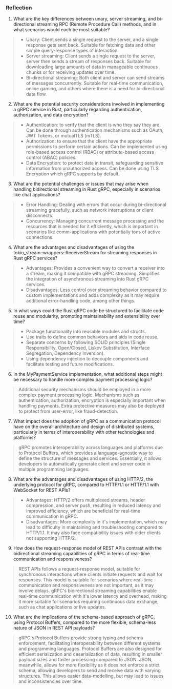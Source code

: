 ### Reflection
1. What are the key differences between unary, server streaming, and bi-directional streaming RPC (Remote Procedure Call) methods, and in what scenarios would each be most suitable?
> - Unary: Client sends a single request to the server, and a single response gets sent back. Suitable for fetching data and other simple query-response types of interaction.
> - Server streaming: Client sends a single request to the server, server then sends a stream of responses back. Suitable for downloading large amounts of data in manageable continuous chunks or for receiving updates over time.
> - Bi-directional streaming: Both client and server can send streams of messages concurrently. Suitable for real-time communication, online gaming, and others where there is a need for bi-directional data flow.
2. What are the potential security considerations involved in implementing a gRPC service in Rust, particularly regarding authentication, authorization, and data encryption?
> - Authentication: to verify that the client is who they say they are. Can be done through authentication mechanisms such as OAuth, JWT Tokens, or mutualTLS (mTLS).
> - Authorization: to ensure that the client have the appropriate permissions to perform certain actions. Can be implemented using role-based access control (RBAC) or attribute-based access control (ABAC) policies. 
> - Data Encryption: to protect data in transit, safeguarding sensitive information from unauthorized access. Can be done using TLS Encryption which gRPC supports by default.
3. What are the potential challenges or issues that may arise when handling bidirectional streaming in Rust gRPC, especially in scenarios like chat applications?
> - Error Handling: Dealing with errors that occur during bi-directional streaming gracefully, such as network interruptions or client disconnects.
> - Concurrency: Managing concurrent message processing and the resources that is needed for it efficiently, which is important in scenarios like comm-applications with potentially tons of active connections.
4. What are the advantages and disadvantages of using the tokio_stream::wrappers::ReceiverStream for streaming responses in Rust gRPC services?
> - Advantages: Provides a convenient way to convert a receiver into a stream, making it compatible with gRPC streaming. Simplifies the integration of asynchronous streaming into Rust gRPC services.
> - Disadvantages: Less control over streaming behavior compared to custom implementations and adds complexity as it may require additional error-handling code, among other things.
5. In what ways could the Rust gRPC code be structured to facilitate code reuse and modularity, promoting maintainability and extensibility over time?
> - Package functionality into reusable modules and structs.
> - Use traits to define common behaviors and aids in code reuse.
> - Separate concerns by following SOLID principles (Single Responsibility, Open/Closed, Liskov Substitution, Interface Segregation, Dependency Inversion).
> - Using dependency injection to decouple components and facilitate testing and future modifications.
6. In the MyPaymentService implementation, what additional steps might be necessary to handle more complex payment processing logic?
> Additional security mechanisms should be employed in a more complex payment processing logic. Mechanisms such as authentication, authorization, encryption is especially important when handling payments. Extra protective measures may also be deployed to protect from user-error, like fraud-detection.
7. What impact does the adoption of gRPC as a communication protocol have on the overall architecture and design of distributed systems, particularly in terms of interoperability with other technologies and platforms?
>  gRPC promotes interoperability across languages and platforms due to Protocol Buffers, which provides a language-agnostic way to define the structure of messages and services. Essentially, it allows developers to automatically generate client and server code in multiple programming languages.
8. What are the advantages and disadvantages of using HTTP/2, the underlying protocol for gRPC, compared to HTTP/1.1 or HTTP/1.1 with WebSocket for REST APIs?
> - Advantages: HTTP/2 offers multiplexed streams, header compression, and server push, resulting in reduced latency and improved efficiency, which are beneficial for real-time communication in gRPC.
> - Disadvantages: More complexity in it's implementation, which may lead to difficulty in maintaining and troubleshooting compared to HTTP/1.1. It may also face compatibility issues with older clients not supporting HTTP/2.
9. How does the request-response model of REST APIs contrast with the bidirectional streaming capabilities of gRPC in terms of real-time communication and responsiveness?
> REST APIs follows a request-response model, suitable for synchronous interactions where clients initiate requests and wait for responses. This model is suitable for scenarios where real-time communication and responsiveness are not important, as it may involve delays. gRPC's bidirectional streaming capabilities enable real-time communication with it's lower latency and overhead, making it more suitable for scenarios requiring continuous data exchange, such as chat applications or live updates.
10. What are the implications of the schema-based approach of gRPC, using Protocol Buffers, compared to the more flexible, schema-less nature of JSON in REST API payloads?
> gRPC's Protocol Buffers provide strong typing and schema enforcement, facilitating interoperability between different systems and programming languages. Protocol Buffers are also designed for efficient serialization and deserialization of data, resulting in smaller payload sizes and faster processing compared to JSON. JSON, meanwhile, allows for more flexibility as it does not enforce a strict schema, allowing developers to send and receive data with varying structures. This allows easier data-modelling, but may lead to issues and inconsistencies over time.
